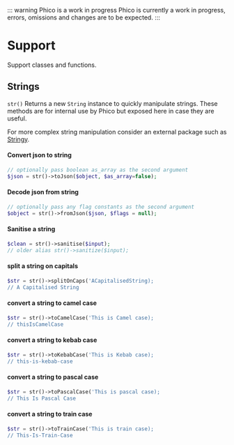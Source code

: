 ::: warning Phico is a work in progress
Phico is currently a work in progress, errors, omissions and changes are to be expected.
:::

# Support
Support classes and functions.

## Strings
`str()` Returns a new `String` instance to quickly manipulate strings.
These methods are for internal use by Phico but exposed here in case they are useful.

For more complex string manipulation consider an external package such as [Stringy](https://github.com/voku/Stringy).

#### Convert json to string

```php
// optionally pass boolean as_array as the second argument
$json = str()->toJson($object, $as_array=false);
```

#### Decode json from string

```php
// optionally pass any flag constants as the second argument
$object = str()->fromJson($json, $flags = null);
```

#### Sanitise a string

```php
$clean = str()->sanitise($input);
// older alias str()->sanitize($input);
```

#### split a string on capitals

```php
$str = str()->splitOnCaps('ACapitalisedString);
// A Capitalised String
```

#### convert a string to camel case

```php
$str = str()->toCamelCase('This is Camel case);
// thisIsCamelCase
```

#### convert a string to kebab case

```php
$str = str()->toKebabCase('This is Kebab case);
// this-is-kebab-case
```

#### convert a string to pascal case

```php
$str = str()->toPascalCase('This is pascal case);
// This Is Pascal Case
```

#### convert a string to train case

```php
$str = str()->toTrainCase('This is train case);
// This-Is-Train-Case
```
